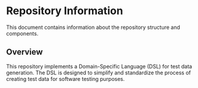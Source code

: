 # Repository Information

This document contains information about the repository structure and components.

## Overview

This repository implements a Domain-Specific Language (DSL) for test data generation. The DSL is designed to simplify and standardize the process of creating test data for software testing purposes.

